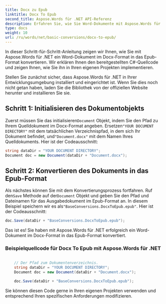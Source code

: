 ```yaml
---
title: Docx zu Epub
linktitle: Docx To Epub
second_title: Aspose.Words für .NET API-Referenz
description: Erfahren Sie, wie Sie Word-Dokumente mit Aspose.Words für .NET vom Docx- in das Epub-Format konvertieren. Schritt-für-Schritt-Anleitung mit Beispielquellcode.
type: docs
weight: 10
url: /ru/words/net/basic-conversions/docx-to-epub/
---
```


In dieser Schritt-für-Schritt-Anleitung zeigen wir Ihnen, wie Sie mit Aspose.Words für .NET ein Word-Dokument im Docx-Format in das Epub-Format konvertieren. Wir erklären Ihnen den bereitgestellten C#-Quellcode und zeigen Ihnen, wie Sie ihn in Ihren eigenen Projekten implementieren.

Stellen Sie zunächst sicher, dass Aspose.Words für .NET in Ihrer Entwicklungsumgebung installiert und eingerichtet ist. Wenn Sie dies noch nicht getan haben, laden Sie die Bibliothek von der offiziellen Website herunter und installieren Sie sie.

## Schritt 1: Initialisieren des Dokumentobjekts

 Zuerst müssen Sie das initialisieren`Document` Objekt, indem Sie den Pfad zu Ihrem Quelldokument im Docx-Format angeben. Ersetzen`"YOUR DOCUMENT DIRECTORY"` mit dem tatsächlichen Verzeichnispfad, in dem sich Ihr Dokument befindet, und`"Document.docx"` mit dem Namen Ihres Quelldokuments. Hier ist der Codeausschnitt:

```csharp
string dataDir = "YOUR DOCUMENT DIRECTORY";
Document doc = new Document(dataDir + "Document.docx");
```

## Schritt 2: Konvertieren des Dokuments in das Epub-Format

 Als nächstes können Sie mit dem Konvertierungsprozess fortfahren. Ruf den`Save` Methode auf der`Document` Objekt und geben Sie den Pfad und Dateinamen für das Ausgabedokument im Epub-Format an. In diesem Beispiel speichern wir es als`"BaseConversions.DocxToEpub.epub"`. Hier ist der Codeausschnitt:

```csharp
doc.Save(dataDir + "BaseConversions.DocxToEpub.epub");
```

Das ist es! Sie haben mit Aspose.Words für .NET erfolgreich ein Word-Dokument im Docx-Format in das Epub-Format konvertiert.

### Beispielquellcode für Docx To Epub mit Aspose.Words für .NET

```csharp

	// Der Pfad zum Dokumentenverzeichnis.
	string dataDir = "YOUR DOCUMENT DIRECTORY";
	Document doc = new Document(dataDir + "Document.docx");

	doc.Save(dataDir + "BaseConversions.DocxToEpub.epub");

```

Sie können diesen Code gerne in Ihren eigenen Projekten verwenden und entsprechend Ihren spezifischen Anforderungen modifizieren.